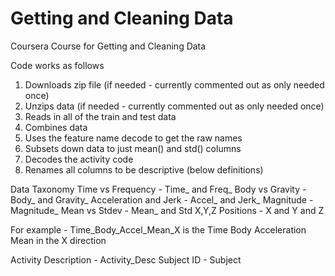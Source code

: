 # Getting and Cleaning Data
Coursera Course for Getting and Cleaning Data

Code works as follows
1) Downloads zip file (if needed - currently commented out as only needed once)
2) Unzips data (if needed - currently commented out as only needed once)
3) Reads in all of the train and test data
4) Combines data
5) Uses the feature name decode to get the raw names
6) Subsets down data to just mean() and std() columns
7) Decodes the activity code
8) Renames all columns to be descriptive (below definitions)

Data Taxonomy
Time vs Frequency - Time_ and Freq_
Body vs Gravity - Body_ and Gravity_
Acceleration and Jerk - Accel_ and Jerk_
Magnitude - Magnitude_
Mean vs Stdev - Mean_ and Std
X,Y,Z Positions - X and Y and Z

For example - Time_Body_Accel_Mean_X is the Time Body Acceleration Mean in the X direction

Activity Description - Activity_Desc
Subject ID - Subject

